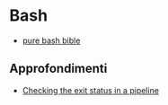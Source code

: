 # Bash

- [pure bash bible](https://github.com/dylanaraps/pure-bash-bible)

## Approfondimenti

- [Checking the exit status in a pipeline](https://www.shellscript.sh/examples/pipestatus/)
